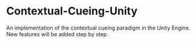 # Contextual-Cueing-Unity
An implementation of the contextual cueing paradigm in the Unity Engine. New features will be added step by step.
